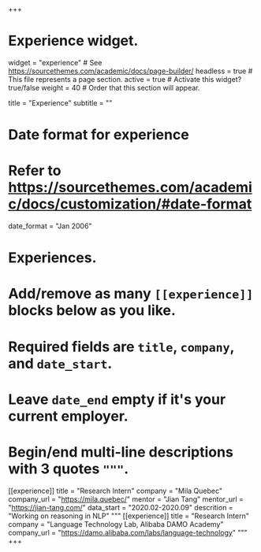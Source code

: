 +++
# Experience widget.
widget = "experience"  # See https://sourcethemes.com/academic/docs/page-builder/
headless = true  # This file represents a page section.
active = true  # Activate this widget? true/false
weight = 40  # Order that this section will appear.

title = "Experience"
subtitle = ""

# Date format for experience
#   Refer to https://sourcethemes.com/academic/docs/customization/#date-format
date_format = "Jan 2006"

# Experiences.
#   Add/remove as many `[[experience]]` blocks below as you like.
#   Required fields are `title`, `company`, and `date_start`.
#   Leave `date_end` empty if it's your current employer.
#   Begin/end multi-line descriptions with 3 quotes `"""`.
[[experience]]
    title = "Research Intern"
    company = "Mila Quebec"
    company_url = "https://mila.quebec/"
    mentor = "Jian Tang"
    mentor_url = "https://jian-tang.com/"
    data_start = "2020.02-2020.09"
    descrition = "Working on reasoning in NLP"
  """
[[experience]]
    title = "Research Intern"
    company = "Language Technology Lab, Alibaba DAMO Academy"
    company_url = "https://damo.alibaba.com/labs/language-technology"
  """
+++
